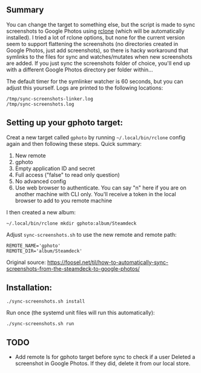 
## Summary

You can change the target to something else, but the script is made to sync screenshots to Google Photos using [rclone](https://rclone.org/docs/) 
(which will be automatically installed). I tried a lot of rclone options, but none for the current version seem to support flattening the screenshots 
(no directories created in Google Photos, just add screenshots), so there is hacky workaround that symlinks to the files for sync and watches/mutates 
when new screenshots are added. If you just sync the screenshots folder of choice, you'll end up with a different Google Photos directory per folder within...

The default timer for the symlinker watcher is 60 seconds, but you can adjust this yourself. Logs are printed to the following locations:

```
/tmp/sync-screenshots-linker.log
/tmp/sync-screenshots.log
```

## Setting up your gphoto target:

Creat a new target called `gphoto` by running `~/.local/bin/rclone` config again and then following these steps. Quick summary:

1. New remote
1. gphoto
1. Empty application ID and secret
1. Full access ("false" to read only question)
1. No advanced config
1. Use web browser to authenticate. You can say "n" here if you are on another machine with CLI only. You'll receive a token in the local browser to add to you remote machine

I then created a new album:

```
~/.local/bin/rclone mkdir gphoto:album/Steamdeck
```

Adjust `sync-screenshots.sh` to use the new remote and remote path:
```
REMOTE_NAME='gphoto'
REMOTE_DIR='album/Steamdeck'
```

Original source: https://foosel.net/til/how-to-automatically-sync-screenshots-from-the-steamdeck-to-google-photos/

## Installation:
```
./sync-screenshots.sh install
```

Run once (the systemd unit files will run this automatically):
```
./sync-screenshots.sh run
```

## TODO

* Add remote ls for gphoto target before sync to check if a user 
Deleted a screenshot in Google Photos. If they did, delete it from
our local store. 

